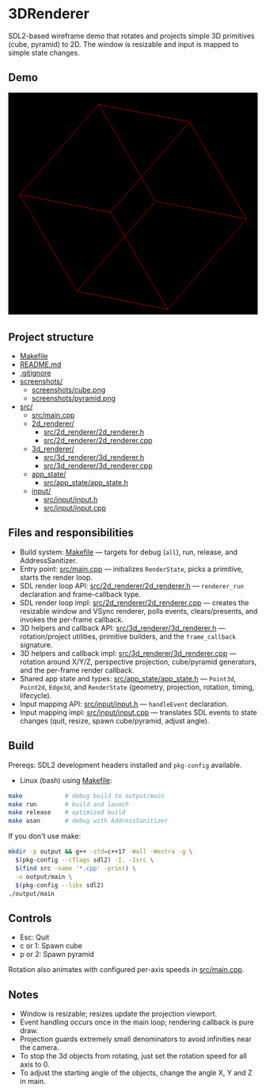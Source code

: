 # 3DRenderer

SDL2-based wireframe demo that rotates and projects simple 3D primitives (cube, pyramid) to 2D. The window is resizable and input is mapped to simple state changes.

## Demo

![cube](screenshots/cube.png)

## Project structure

- [Makefile](Makefile)
- [README.md](README.md)
- [.gitignore](.gitignore)
- [screenshots/](screenshots/)
  - [screenshots/cube.png](screenshots/cube.png)
  - [screenshots/pyramid.png](screenshots/pyramid.png)
- [src/](src/)
  - [src/main.cpp](src/main.cpp)
  - [2d_renderer/](src/2d_renderer/)
    - [src/2d_renderer/2d_renderer.h](src/2d_renderer/2d_renderer.h)
    - [src/2d_renderer/2d_renderer.cpp](src/2d_renderer/2d_renderer.cpp)
  - [3d_renderer/](src/3d_renderer/)
    - [src/3d_renderer/3d_renderer.h](src/3d_renderer/3d_renderer.h)
    - [src/3d_renderer/3d_renderer.cpp](src/3d_renderer/3d_renderer.cpp)
  - [app_state/](src/app_state/)
    - [src/app_state/app_state.h](src/app_state/app_state.h)
  - [input/](src/input/)
    - [src/input/input.h](src/input/input.h)
    - [src/input/input.cpp](src/input/input.cpp)

## Files and responsibilities

- Build system: [Makefile](Makefile) — targets for debug (`all`), run, release, and AddressSanitizer.
- Entry point: [src/main.cpp](src/main.cpp) — initializes `RenderState`, picks a primitive, starts the render loop.
- SDL render loop API: [src/2d_renderer/2d_renderer.h](src/2d_renderer/2d_renderer.h) — `renderer_run` declaration and frame-callback type.
- SDL render loop impl: [src/2d_renderer/2d_renderer.cpp](src/2d_renderer/2d_renderer.cpp) — creates the resizable window and VSync renderer, polls events, clears/presents, and invokes the per-frame callback.
- 3D helpers and callback API: [src/3d_renderer/3d_renderer.h](src/3d_renderer/3d_renderer.h) — rotation/project utilities, primitive builders, and the `frame_callback` signature.
- 3D helpers and callback impl: [src/3d_renderer/3d_renderer.cpp](src/3d_renderer/3d_renderer.cpp) — rotation around X/Y/Z, perspective projection, cube/pyramid generators, and the per-frame render callback.
- Shared app state and types: [src/app_state/app_state.h](src/app_state/app_state.h) — `Point3d`, `Point2d`, `Edge3d`, and `RenderState` (geometry, projection, rotation, timing, lifecycle).
- Input mapping API: [src/input/input.h](src/input/input.h) — `handleEvent` declaration.
- Input mapping impl: [src/input/input.cpp](src/input/input.cpp) — translates SDL events to state changes (quit, resize, spawn cube/pyramid, adjust angle).

## Build

Prereqs: SDL2 development headers installed and `pkg-config` available.

- Linux (bash) using [Makefile](Makefile):

```bash
make            # debug build to output/main
make run        # build and launch
make release    # optimized build
make asan       # debug with AddressSanitizer
```

If you don't use make:

```bash
mkdir -p output && g++ -std=c++17 -Wall -Wextra -g \
  $(pkg-config --cflags sdl2) -I. -Isrc \
  $(find src -name '*.cpp' -print) \
  -o output/main \
  $(pkg-config --libs sdl2)
./output/main
```

## Controls

- Esc: Quit
- c or 1: Spawn cube
- p or 2: Spawn pyramid

Rotation also animates with configured per-axis speeds in [src/main.cpp](src/main.cpp).

## Notes

- Window is resizable; resizes update the projection viewport.
- Event handling occurs once in the main loop; rendering callback is pure draw.
- Projection guards extremely small denominators to avoid infinities near the camera.
- To stop the 3d objects from rotating, just set the rotation speed for all axis to 0.
- To adjust the starting angle of the objects, change the angle X, Y and Z in main.
